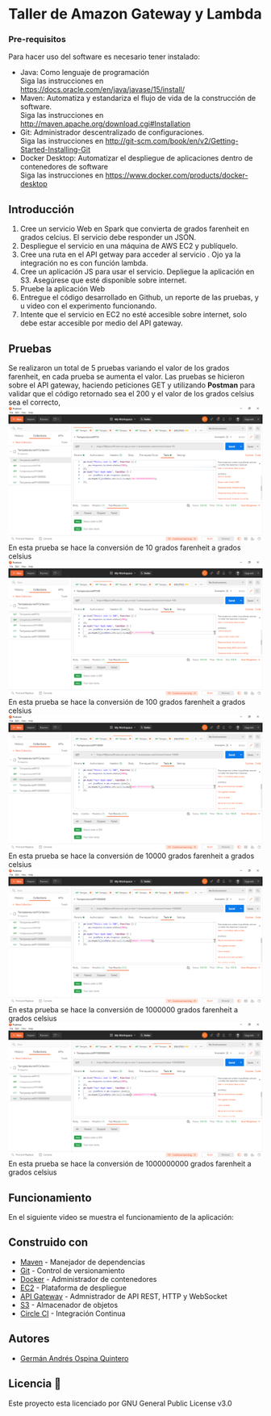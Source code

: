 ﻿# Taller de Amazon Gateway y Lambda

### Pre-requisitos
Para hacer uso del software es necesario tener instalado:
* Java: Como lenguaje de programación                                      
    Siga las instrucciones en https://docs.oracle.com/en/java/javase/15/install/
* Maven: Automatiza y estandariza el flujo de vida de la construcción de software.                 
    Siga las instrucciones en http://maven.apache.org/download.cgi#Installation
* Git: Administrador descentralizado de configuraciones.                     
    Siga las instrucciones en http://git-scm.com/book/en/v2/Getting-Started-Installing-Git
* Docker Desktop: Automatizar el despliegue de aplicaciones dentro de contenedores de software                                   
    Siga las instrucciones en https://www.docker.com/products/docker-desktop

## Introducción 
1.  Cree un servicio Web en Spark que convierta de grados farenheit en grados celcius. El servicio debe responder un JSON.  
2.  Despliegue el servicio en una máquina de AWS EC2 y publíquelo.
3.  Cree una ruta en el API getway para acceder al servicio . Ojo ya la integración no es con función lambda.  
4.  Cree un aplicación JS para usar el servicio. Depliegue la aplicación en S3. Asegúrese que esté disponible sobre internet.  
5.  Pruebe la aplicación Web  
6.  Entregue el código desarrollado en Github, un reporte de las pruebas, y u video con el experimento funcionando.  
7.  Intente que el servicio en EC2 no esté accesible sobre internet, solo debe estar accesible por medio del API gateway.

## Pruebas
Se realizaron un total de 5 pruebas variando el valor de los grados farenheit, en cada prueba se aumenta el valor. Las pruebas se hicieron sobre el API gateway, haciendo peticiones GET y utilizando **Postman** para validar que el código retornado sea el 200 y el valor de los grados celsius sea el correcto,
![](images/Postman_10.PNG)
En esta prueba se hace la conversión de 10 grados farenheit a grados celsius
![](images/Postman_100.PNG)
En esta prueba se hace la conversión de 100 grados farenheit a grados celsius
![](images/Postman_10000.PNG)
En esta prueba se hace la conversión de 10000 grados farenheit a grados celsius
![](images/Postman_1000000.PNG)
En esta prueba se hace la conversión de 1000000 grados farenheit a grados celsius
![](images/Postman_1000000000.PNG)
En esta prueba se hace la conversión de 1000000000 grados farenheit a grados celsius

## Funcionamiento
En el siguiente video se muestra el funcionamiento de la aplicación:

## Construido con 
* [Maven](https://maven.apache.org/) - Manejador de dependencias
* [Git](https://github.com/) - Control de versionamiento
* [Docker](https://www.docker.com/) - Administrador de contenedores 
* [EC2](https://aws.amazon.com/es/ec2/) - Plataforma de despliegue
* [API Gateway](https://aws.amazon.com/es/api-gateway/) - Admnistrador de API REST, HTTP y WebSocket
* [S3](https://aws.amazon.com/es/s3/) - Almacenador de objetos
* [Circle CI]() - Integración Continua

## Autores 
* [Germán Andrés Ospina Quintero](https://github.com/germanAOQ)

## Licencia 📄
Este proyecto esta licenciado por GNU General Public License v3.0
